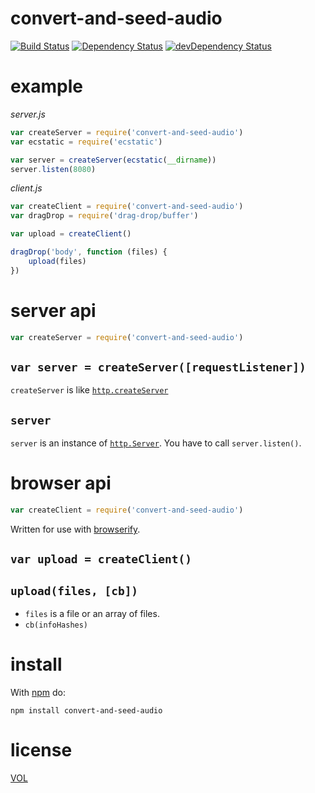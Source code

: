 convert-and-seed-audio
==========

[![Build Status](https://travis-ci.org/ArtskydJ/convert-and-seed-audio.svg)](https://travis-ci.org/ArtskydJ/convert-and-seed-audio)
[![Dependency Status](https://david-dm.org/artskydj/convert-and-seed-audio.svg)](https://david-dm.org/artskydj/convert-and-seed-audio)
[![devDependency Status](https://david-dm.org/artskydj/convert-and-seed-audio/dev-status.svg)](https://david-dm.org/artskydj/convert-and-seed-audio#info=devDependencies)

# example

*server.js*

```js
var createServer = require('convert-and-seed-audio')
var ecstatic = require('ecstatic')

var server = createServer(ecstatic(__dirname))
server.listen(8080)
```

*client.js*

```js
var createClient = require('convert-and-seed-audio')
var dragDrop = require('drag-drop/buffer')

var upload = createClient()

dragDrop('body', function (files) {
	upload(files)
})
```

# server api

```js
var createServer = require('convert-and-seed-audio')
```

## `var server = createServer([requestListener])`

`createServer` is like [`http.createServer`](https://nodejs.org/api/http.html#http_http_createserver_requestlistener)

## `server`

`server` is an instance of [`http.Server`](https://nodejs.org/api/http.html#http_class_http_server). You have to call `server.listen()`.

# browser api

```js
var createClient = require('convert-and-seed-audio')
```

Written for use with [browserify](https://github.com/substack/node-browserify).

## `var upload = createClient()`

## `upload(files, [cb])`

- `files` is a file or an array of files.
- `cb(infoHashes)`

# install

With [npm](http://nodejs.org/download) do:

	npm install convert-and-seed-audio

# license

[VOL](http://veryopenlicense.com)
